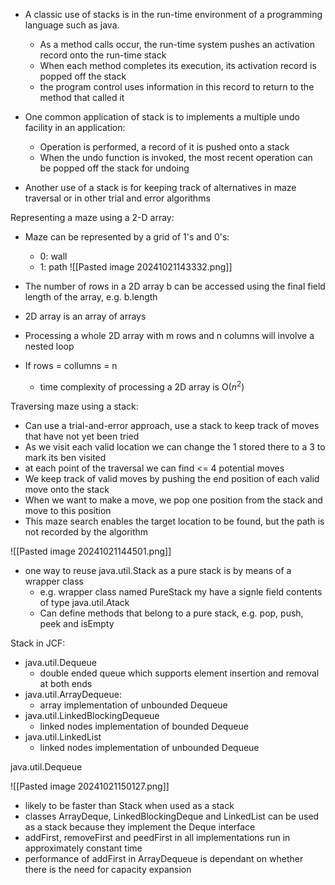- A classic use of stacks is in the run-time environment of a programming language such as java.
	- As a method calls occur, the run-time system pushes an activation record onto the run-time stack
	- When each method completes its execution, its activation record is popped off the stack
	- the program control uses information in this record to return to the method that called it


- One common application of stack is to implements a multiple undo facility in an application:
	- Operation is performed, a record of it is pushed onto a stack
	- When the undo function is invoked, the most recent operation can be popped off the stack for undoing

- Another use of a stack is for keeping track of alternatives in maze traversal or in other trial and error algorithms

Representing a maze using a 2-D array:
- Maze can be represented by a grid of 1's and 0's:
	- 0: wall
	- 1: path
	![[Pasted image 20241021143332.png]]

- The number of rows in a 2D array b can be accessed using the final field length of the array, e.g. b.length 
- 2D array is an array of arrays

- Processing a whole 2D array with m rows and n columns will involve a nested loop
- If rows = collumns = n
	- time complexity of processing a 2D array is O($n^2$)


Traversing maze using a stack:
- Can use a trial-and-error approach, use a stack to keep track of moves that have not yet been tried
- As we visit each valid location we can change the 1 stored there to a 3 to mark its ben visited
- at each point of the traversal we can find <= 4 potential moves
- We keep track of valid moves by pushing the end position of each valid move onto the stack
- When we want to make a move, we pop one position from the stack and move to this position
- This maze search enables the target location to be found, but the path is not recorded by the algorithm

![[Pasted image 20241021144501.png]]


- one way to reuse java.util.Stack as a pure stack is by means of a wrapper class
	- e.g. wrapper class named PureStack my have a signle field contents of type java.util.Atack
	- Can define methods that belong to a pure stack, e.g. pop, push, peek and isEmpty


Stack in JCF:
- java.util.Dequeue
	- double ended queue which supports element insertion and removal at both ends
- java.util.ArrayDequeue:
	- array implementation of unbounded Dequeue
- java.util.LinkedBlockingDequeue
	- linked nodes implementation of bounded Dequeue
- java.util.LinkedList
	- linked nodes implementation of unbounded Dequeue


java.util.Dequeue

![[Pasted image 20241021150127.png]]

- likely to be faster than Stack when used as a stack
- classes ArrayDeque, LinkedBlockingDeque and LinkedList can be used as a stack because they implement the Deque interface
- addFirst, removeFirst and peedFirst in all implementations run in approximately constant time
- performance of addFirst in ArrayDequeue is dependant on whether there is the need for capacity expansion